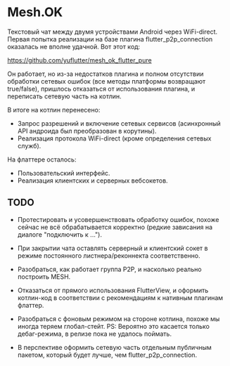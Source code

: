 # Mesh.OK

Текстовый чат между двумя устройствами Android через WiFi-direct. Первая попытка реализации на базе плагина flutter_p2p_connection оказалась не вполне удачной. Вот этот код:

https://github.com/yuflutter/mesh_ok_flutter_pure

Он работает, но из-за недостатков плагина и полном отсутcтвии обработки сетевых ошибок (все методы платформы возвращают true/false), пришлось отказаться от использования плагина, и переписать сетевую часть на котлин.

В итоге на котлин перенесено:
- Запрос разрешений и включение сетевых сервисов (асинхронный API андроида был преобразован в корутины).
- Реализация протокола WiFi-direct (кроме определения сетевых служб).

На флаттере осталось:
- Пользовательский интерфейс.
- Реализация клиентских и серверных вебсокетов.

## TODO

- Протестировать и усовершенствовать обработку ошибок, похоже сейчас не всё обрабатывается корректно (редкие зависания на диалоге "подключить к ...").

- При закрытии чата оставлять серверный и клиентский сокет в режиме постоянного листнера/реконнекта соответственно.

- Разобраться, как работает группа P2P, и насколько реально построить MESH.

- Отказаться от прямого использования FlutterView, и оформить котлин-код в соответствии с рекомендациям к нативным плагинам флаттер.

- Разобраться с фоновым режимом на стороне котлина, похоже мы иногда теряем глобал-стейт. PS: Вероятно это касается только дебаг-режима, в релизе пока не удалось поймать.

- В перспективе оформить сетевую часть отдельным публичным пакетом, который будет лучше, чем flutter_p2p_connection.
